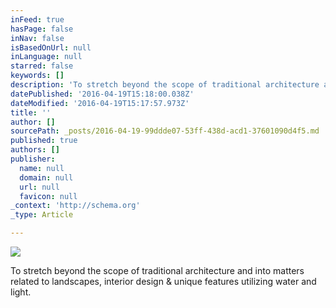 ```yaml
---
inFeed: true
hasPage: false
inNav: false
isBasedOnUrl: null
inLanguage: null
starred: false
keywords: []
description: 'To stretch beyond the scope of traditional architecture and into matters related to landscapes, interior design & unique features utilizing water and light.'
datePublished: '2016-04-19T15:18:00.038Z'
dateModified: '2016-04-19T15:17:57.973Z'
title: ''
author: []
sourcePath: _posts/2016-04-19-99ddde07-53ff-438d-acd1-37601090d4f5.md
published: true
authors: []
publisher:
  name: null
  domain: null
  url: null
  favicon: null
_context: 'http://schema.org'
_type: Article

---
```

![](https://the-grid-user-content.s3-us-west-2.amazonaws.com/84073723-fdf4-4794-b83b-560e2fa7a4de.jpg)

To stretch beyond the scope of traditional architecture and into matters related to landscapes, interior design & unique features utilizing water and light.